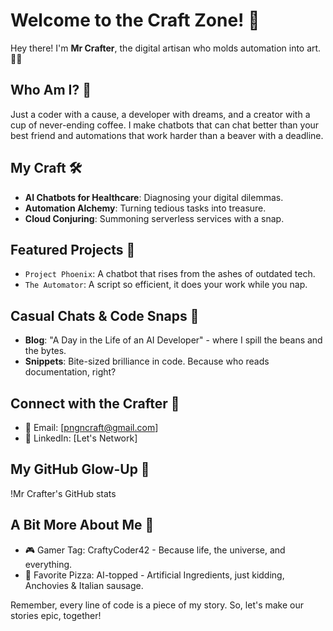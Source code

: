 # Welcome to the Craft Zone! 🚀

Hey there! I'm **Mr Crafter**, the digital artisan who molds automation into art. 🎨🤖

## Who Am I? 🧐
Just a coder with a cause, a developer with dreams, and a creator with a cup of never-ending coffee. I make chatbots that can chat better than your best friend and automations that work harder than a beaver with a deadline.

## My Craft 🛠️
- **AI Chatbots for Healthcare**: Diagnosing your digital dilemmas.
- **Automation Alchemy**: Turning tedious tasks into treasure.
- **Cloud Conjuring**: Summoning serverless services with a snap.

## Featured Projects 🌟
- `Project Phoenix`: A chatbot that rises from the ashes of outdated tech.
- `The Automator`: A script so efficient, it does your work while you nap.

## Casual Chats & Code Snaps 📸
- **Blog**: "A Day in the Life of an AI Developer" - where I spill the beans and the bytes.
- **Snippets**: Bite-sized brilliance in code. Because who reads documentation, right?

## Connect with the Crafter 🤝
- 📧 Email: [pngncraft@gmail.com]
- 💼 LinkedIn: [Let's Network]

## My GitHub Glow-Up 🌈
!Mr Crafter's GitHub stats

## A Bit More About Me 🎈
- 🎮 Gamer Tag: CraftyCoder42 - Because life, the universe, and everything.
- 🍕 Favorite Pizza: AI-topped - Artificial Ingredients, just kidding, Anchovies & Italian sausage.

Remember, every line of code is a piece of my story. So, let's make our stories epic, together!

